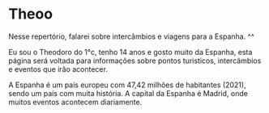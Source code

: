 # Theoo
Nesse repertório, falarei sobre intercâmbios e viagens para a Espanha. ^^ 

Eu sou o Theodoro do 1°c, tenho 14 anos e gosto muito da Espanha, esta página será voltada para informações sobre pontos turisticos, intercâmbios e eventos que irão acontecer.

 A Espanha é um país europeu com 47,42 milhões de habitantes (2021), sendo um país com muita história. A capital da Espanha é Madrid, onde muitos eventos acontecem diariamente.
